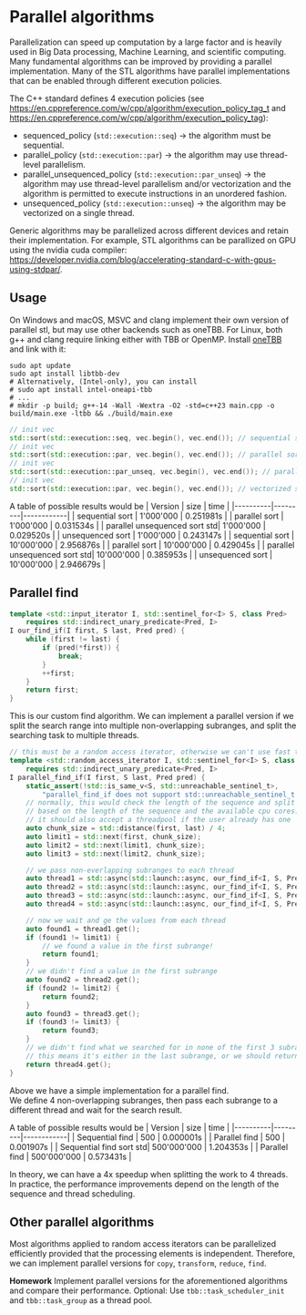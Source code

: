 # Parallel algorithms

Parallelization can speed up computation by a large factor and is heavily used in Big Data processing, Machine Learning, and scientific computing. Many fundamental algorithms can be improved by providing a parallel implementation. Many of the STL algorithms have parallel implementations that can be enabled through different execution policies.

The C++ standard defines 4 execution policies (see https://en.cppreference.com/w/cpp/algorithm/execution_policy_tag_t and https://en.cppreference.com/w/cpp/algorithm/execution_policy_tag):
* sequenced_policy (`std::execution::seq`) -> the algorithm must be sequential.
* parallel_policy (`std::execution::par`) -> the algorithm may use thread-level parallelism.
* parallel_unsequenced_policy (`std::execution::par_unseq`) -> the algorithm may use thread-level parallelism and/or vectorization and the algorithm is permitted to execute instructions in an unordered fashion.
* unsequenced_policy  (`std::execution::unseq`) -> the algorithm may be vectorized on a single thread.

Generic algorithms may be parallelized across different devices and retain their implementation. For example, STL algorithms can be parallized on GPU using the nvidia cuda compiler: https://developer.nvidia.com/blog/accelerating-standard-c-with-gpus-using-stdpar/.  


## Usage

On Windows and macOS, MSVC and clang implement their own version of parallel stl, but may use other backends such as oneTBB. For Linux, both g++ and clang require linking either with TBB or OpenMP. 
Install [oneTBB](https://github.com/uxlfoundation/oneTBB) and link with it:

```
sudo apt update
sudo apt install libtbb-dev
# Alternatively, (Intel-only), you can install
# sudo apt install intel-oneapi-tbb
# ...
# mkdir -p build; g++-14 -Wall -Wextra -O2 -std=c++23 main.cpp -o build/main.exe -ltbb && ./build/main.exe
```

```c++
// init vec 
std::sort(std::execution::seq, vec.begin(), vec.end()); // sequential sort
// init vec
std::sort(std::execution::par, vec.begin(), vec.end()); // parallel sort
// init vec
std::sort(std::execution::par_unseq, vec.begin(), vec.end()); // parallel + vectorized sort
// init vec
std::sort(std::execution::par, vec.begin(), vec.end()); // vectorized sort
```

A table of possible results would be
| Version  | size    | time       | 
|----------|---------|------------|
| sequential sort       |  1'000'000 | 0.251981s  |
| parallel sort       | 1'000'000 | 0.031534s |
| parallel unsequenced sort std| 1'000'000 | 0.029520s  |
| unsequenced sort       | 1'000'000 | 0.243147s  |
| sequential sort       |  10'000'000 | 2.956876s  |
| parallel sort       | 10'000'000 | 0.429045s |
| parallel unsequenced sort std| 10'000'000 | 0.385953s  |
| unsequenced sort       | 10'000'000 | 2.946679s  |

## Parallel find

```c++
template <std::input_iterator I, std::sentinel_for<I> S, class Pred>
    requires std::indirect_unary_predicate<Pred, I>
I our_find_if(I first, S last, Pred pred) {
    while (first != last) {
        if (pred(*first)) {
            break;
        }
        ++first;
    }
    return first;
}
```

This is our custom find algorithm. We can implement a parallel version if we split the search range into multiple non-overlapping subranges, and split the searching task to multiple threads. 

```c++
// this must be a random access iterator, otherwise we can't use fast traversal and the parallel algorithm would become useless
template <std::random_access_iterator I, std::sentinel_for<I> S, class Pred>
    requires std::indirect_unary_predicate<Pred, I>
I parallel_find_if(I first, S last, Pred pred) {
    static_assert(!std::is_same_v<S, std::unreachable_sentinel_t>,
        "parallel_find_if does not support std::unreachable_sentinel_t as the sentinel type.");
    // normally, this would check the length of the sequence and split it into chunks dynamically using an heuristic
    // based on the length of the sequence and the available cpu cores.
    // it should also accept a threadpool if the user already has one
    auto chunk_size = std::distance(first, last) / 4;
    auto limit1 = std::next(first, chunk_size);
    auto limit2 = std::next(limit1, chunk_size);
    auto limit3 = std::next(limit2, chunk_size);

    // we pass non-everlapping subranges to each thread
    auto thread1 = std::async(std::launch::async, our_find_if<I, S, Pred>, first, limit1, pred);
    auto thread2 = std::async(std::launch::async, our_find_if<I, S, Pred>, limit1, limit2, pred);
    auto thread3 = std::async(std::launch::async, our_find_if<I, S, Pred>, limit2, limit3, pred);
    auto thread4 = std::async(std::launch::async, our_find_if<I, S, Pred>, limit3, last, pred);

    // now we wait and ge the values from each thread
    auto found1 = thread1.get();
    if (found1 != limit1) {
        // we found a value in the first subrange!
        return found1;
    }
    // we didn't find a value in the first subrange
    auto found2 = thread2.get();
    if (found2 != limit2) {
        return found2;
    }
    auto found3 = thread3.get();
    if (found3 != limit3) {
        return found3;
    }
    // we didn't find what we searched for in none of the first 3 subranges
    // this means it's either in the last subrange, or we should return last
    return thread4.get(); 
}
```

Above we have a simple implementation for a parallel find.  
We define 4 non-overlapping subranges, then pass each subrange to a different thread and wait for the search result. 

A table of possible results would be
| Version  | size    | time       | 
|----------|---------|------------|
| Sequential find       |  500 | 0.000001s  |
| Parallel find       | 500 | 0.001907s |
| Sequential find sort std| 500'000'000 | 1.204353s  |
| Parallel find       | 500'000'000 | 0.573431s  |

In theory, we can have a 4x speedup when splitting the work to 4 threads. In practice, the performance improvements depend on the length of the sequence and thread scheduling.

## Other parallel algorithms

Most algorithms applied to random access iterators can be parallelized efficiently provided that the processing elements is independent. Therefore, we can implement parallel versions for `copy`, `transform`, `reduce`, `find`.

**Homework** Implement parallel versions for the aforementioned algorithms and compare their performance. Optional: Use `tbb::task_scheduler_init` and `tbb::task_group` as a thread pool.

